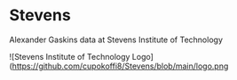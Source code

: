 # Stevens
Alexander Gaskins data at Stevens Institute of Technology

![Stevens Institute of Technology Logo](https://github.com/cupokoffi8/Stevens/blob/main/logo.png
